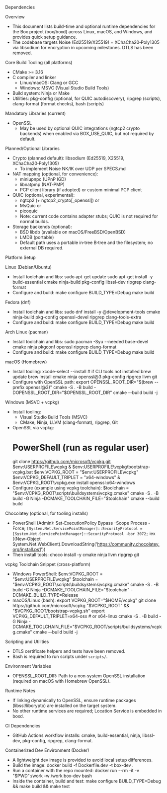 Dependencies

Overview
- This document lists build-time and optional runtime dependencies for the Box project (box/boxd) across Linux, macOS, and Windows, and provides quick setup guidance.
- The codebase targets Noise (Ed25519/X25519) + XChaCha20‑Poly1305 via libsodium for encryption in upcoming milestones. DTLS has been removed.

Core Build Tooling (all platforms)
- CMake >= 3.16
- C compiler and linker
  - Linux/macOS: Clang or GCC
  - Windows: MSVC (Visual Studio Build Tools)
- Build system: Ninja or Make
- Utilities: pkg-config (optional, for QUIC autodiscovery), ripgrep (scripts), clang-format (format checks), bash (scripts)

Mandatory Libraries (current)
- OpenSSL
  - May be used by optional QUIC integrations (ngtcp2 crypto backends) when enabled via BOX_USE_QUIC, but not required by default.

Planned/Optional Libraries
- Crypto (planned default): libsodium (Ed25519, X25519, XChaCha20‑Poly1305)
  - To implement Noise NK/IK over UDP per SPECS.md
- NAT mapping (optional, for convenience):
  - miniupnpc (UPnP IGD)
  - libnatpmp (NAT‑PMP)
  - PCP client library (if adopted) or custom minimal PCP client
- QUIC (optional, experimental):
  - ngtcp2 (+ ngtcp2_crypto[_openssl]) or
  - MsQuic or
  - picoquic
  - Note: current code contains adapter stubs; QUIC is not required for normal builds.
- Storage backends (optional):
  - BSD libdb (available on macOS/FreeBSD/OpenBSD)
  - LMDB (portable)
  - Default path uses a portable in‑tree B‑tree and the filesystem; no external DB required.

Platform Setup

Linux (Debian/Ubuntu)
- Install toolchain and libs:
  sudo apt-get update
  sudo apt-get install -y build-essential cmake ninja-build pkg-config libssl-dev ripgrep clang-format
- Configure and build:
  make configure BUILD_TYPE=Debug
  make build

Fedora (dnf)
- Install toolchain and libs:
  sudo dnf install -y @development-tools cmake ninja-build pkg-config openssl-devel ripgrep clang-tools-extra
- Configure and build:
  make configure BUILD_TYPE=Debug
  make build

Arch Linux (pacman)
- Install toolchain and libs:
  sudo pacman -Syu --needed base-devel cmake ninja pkgconf openssl ripgrep clang-format
- Configure and build:
  make configure BUILD_TYPE=Debug
  make build

macOS (Homebrew)
- Install tooling:
  xcode-select --install  # if CLI tools not installed
  brew update
  brew install cmake ninja openssl@3 pkg-config ripgrep llvm git
- Configure with OpenSSL path:
  export OPENSSL_ROOT_DIR="$(brew --prefix openssl@3)"
  cmake -S . -B build -DOPENSSL_ROOT_DIR="$OPENSSL_ROOT_DIR"
  cmake --build build -j

Windows (MSVC + vcpkg)
- Install tooling:
  - Visual Studio Build Tools (MSVC)
  - CMake, Ninja, LLVM (clang-format), ripgrep, Git
- OpenSSL via vcpkg:
  # PowerShell (run as regular user)
  git clone https://github.com/microsoft/vcpkg.git $env:USERPROFILE\vcpkg
  & $env:USERPROFILE\vcpkg\bootstrap-vcpkg.bat
  $env:VCPKG_ROOT = "$env:USERPROFILE\vcpkg"
  $env:VCPKG_DEFAULT_TRIPLET = "x64-windows"
  & $env:VCPKG_ROOT\vcpkg.exe install openssl:x64-windows
- Configure (example using vcpkg toolchain):
  $toolchain = "$env:VCPKG_ROOT\scripts\buildsystems\vcpkg.cmake"
  cmake -S . -B build -G Ninja -DCMAKE_TOOLCHAIN_FILE="$toolchain"
  cmake --build build

Chocolatey (optional, for tooling installs)
- PowerShell (Admin):
  Set-ExecutionPolicy Bypass -Scope Process -Force; `
    [System.Net.ServicePointManager]::SecurityProtocol = [System.Net.ServicePointManager]::SecurityProtocol -bor 3072; `
    iex ((New-Object System.Net.WebClient).DownloadString('https://community.chocolatey.org/install.ps1'))
- Then install tools:
  choco install -y cmake ninja llvm ripgrep git

vcpkg Toolchain Snippet (cross-platform)
- Windows PowerShell:
  $env:VCPKG_ROOT = "$env:USERPROFILE\vcpkg"
  $toolchain = "$env:VCPKG_ROOT\scripts\buildsystems\vcpkg.cmake"
  cmake -S . -B build -G Ninja -DCMAKE_TOOLCHAIN_FILE="$toolchain" -DCMAKE_BUILD_TYPE=Release
- macOS/Linux (bash):
  export VCPKG_ROOT="$HOME/vcpkg"
  git clone https://github.com/microsoft/vcpkg "$VCPKG_ROOT" && "$VCPKG_ROOT/bootstrap-vcpkg.sh"
  export VCPKG_DEFAULT_TRIPLET=x64-osx   # or x64-linux
  cmake -S . -B build -G Ninja -DCMAKE_TOOLCHAIN_FILE="$VCPKG_ROOT/scripts/buildsystems/vcpkg.cmake"
  cmake --build build -j

Scripting and Utilities
- DTLS certificate helpers and tests have been removed.
- Bash is required to run scripts under `scripts/`.

Environment Variables
- OPENSSL_ROOT_DIR: Path to a non‑system OpenSSL installation (required on macOS with Homebrew OpenSSL).

Runtime Notes
- If linking dynamically to OpenSSL, ensure runtime packages (libssl/libcrypto) are installed on the target system.
- No other runtime services are required; Location Service is embedded in boxd.

CI Dependencies
- GitHub Actions workflow installs: cmake, build-essential, ninja, libssl-dev, pkg-config, ripgrep, clang-format.

Containerized Dev Environment (Docker)
- A lightweight dev image is provided to avoid local setup differences.
- Build the image:
  docker build -f Dockerfile.dev -t box-dev .
- Run a container with the repo mounted:
  docker run --rm -it -v "$PWD":/work -w /work box-dev bash
- Inside the container, build and test:
  make configure BUILD_TYPE=Debug && make build && make test
